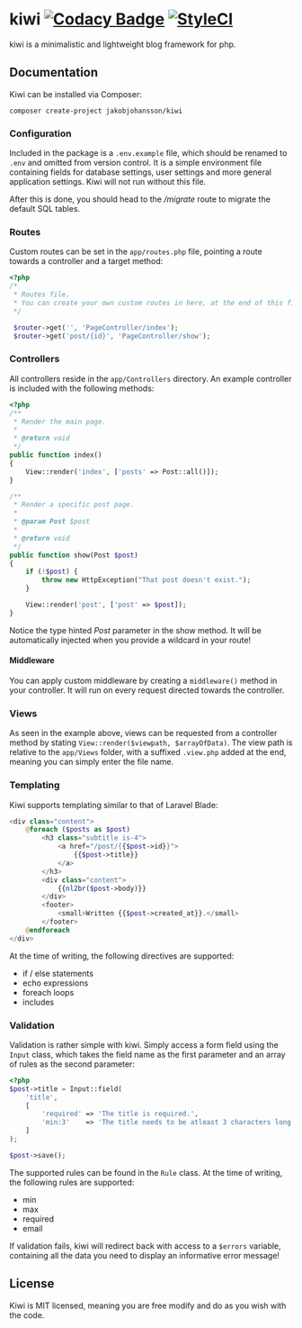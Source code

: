 # kiwi [![Codacy Badge](https://api.codacy.com/project/badge/Grade/d91c9b74721a47e4a124bc5da221ac73)](https://www.codacy.com/app/jakobjohansson2/kiwi?utm_source=github.com&utm_medium=referral&utm_content=jakobjohansson/kiwi&utm_campaign=badger) [![StyleCI](https://styleci.io/repos/75422681/shield?branch=master)](https://styleci.io/repos/75422681)

kiwi is a minimalistic and lightweight blog framework for php.

## Documentation
Kiwi can be installed via Composer:
```
composer create-project jakobjohansson/kiwi
```

### Configuration
Included in the package is a `.env.example` file, which should be renamed to `.env` and omitted from version control. It is a simple environment file containing fields for database settings, user settings and more general application settings. Kiwi will not run without this file.

After this is done, you should head to the */migrate* route to migrate the default SQL tables.

### Routes
Custom routes can be set in the `app/routes.php` file, pointing a route towards a controller and a target method:
```php
<?php
/*
 * Routes file.
 * You can create your own custom routes in here, at the end of this file.
 */

 $router->get('', 'PageController/index');
 $router->get('post/{id}', 'PageController/show');
```

### Controllers
All controllers reside in the `app/Controllers` directory. An example controller is included with the following methods:
```php
<?php
/**
 * Render the main page.
 *
 * @return void
 */
public function index()
{
    View::render('index', ['posts' => Post::all()]);
}

/**
 * Render a specific post page.
 *
 * @param Post $post
 *
 * @return void
 */
public function show(Post $post)
{
    if (!$post) {
        throw new HttpException("That post doesn't exist.");
    }

    View::render('post', ['post' => $post]);
}
```
Notice the type hinted *Post* parameter in the show method. It will be automatically injected when you provide a wildcard in your route!

#### Middleware
You can apply custom middleware by creating a `middleware()` method in your controller. It will run on every request directed towards the controller.

### Views
As seen in the example above, views can be requested from a controller method by stating `View::render($viewpath, $arrayOfData)`. The view path is relative to the `app/Views` folder, with a suffixed `.view.php` added at the end, meaning you can simply enter the file name.

### Templating
Kiwi supports templating similar to that of Laravel Blade:
```php
<div class="content">
    @foreach ($posts as $post)
        <h3 class="subtitle is-4">
            <a href="/post/{{$post->id}}">
                {{$post->title}}
            </a>
        </h3>
        <div class="content">
            {{nl2br($post->body)}}
        </div>
        <footer>
            <small>Written {{$post->created_at}}.</small>
        </footer>
    @endforeach
</div>
```
At the time of writing, the following directives are supported:
- if / else statements
- echo expressions
- foreach loops
- includes

### Validation
Validation is rather simple with kiwi. Simply access a form field using the `Input` class, which takes the field name as the first parameter and an array of rules as the second parameter:
```php
<?php
$post->title = Input::field(
    'title',
    [
        'required' => 'The title is required.',
        'min:3'    => 'The title needs to be atleast 3 characters long.',
    ]
);

$post->save();
```
The supported rules can be found in the `Rule` class. At the time of writing, the following rules are supported:
- min
- max
- required
- email

If validation fails, kiwi will redirect back with access to a `$errors` variable, containing all the data you need to display an informative error message!

## License
Kiwi is MIT licensed, meaning you are free modify and do as you wish with the code.
